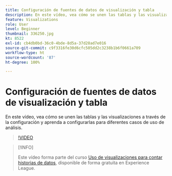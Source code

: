 ```yaml
---
title: Configuración de fuentes de datos de visualización y tabla
description: En este vídeo, vea cómo se unen las tablas y las visualizaciones a través de la configuración y aprenda a configurarlas para diferentes casos de uso de análisis.
feature: Visualizations
role: User
level: Beginner
thumbnail: 336250.jpg
kt: 8522
exl-id: cb4db0bd-36c0-4bde-8d5a-37d28ad7e016
source-git-commit: c9f3316fe30d6cfc505dd2c3238b1b6f0661a709
workflow-type: ht
source-wordcount: '87'
ht-degree: 100%

---
```


# Configuración de fuentes de datos de visualización y tabla

En este vídeo, vea cómo se unen las tablas y las visualizaciones a través de la configuración y aprenda a configurarlas para diferentes casos de uso de análisis.

>[!VIDEO](https://video.tv.adobe.com/v/336250/?quality=12&learn=on)

>[!INFO]
>
> Este vídeo forma parte del curso [Uso de visualizaciones para contar historias de datos](https://experienceleague.adobe.com/?recommended=Analytics-U-1-2021.1.visualizations&amp;lang=es), disponible de forma gratuita en Experience League.
